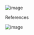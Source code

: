 ![image](https://github.com/user-attachments/assets/a91d127d-44df-4c60-910f-8f413db194a0)


References

![image](https://github.com/user-attachments/assets/40425cbe-2f10-4676-ba78-da1227c43d47)



